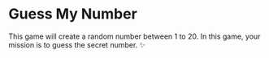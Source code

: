 # Guess My Number
This game will create a random number between 1 to 20. 
In this game, your mission is to guess the secret number. ✨